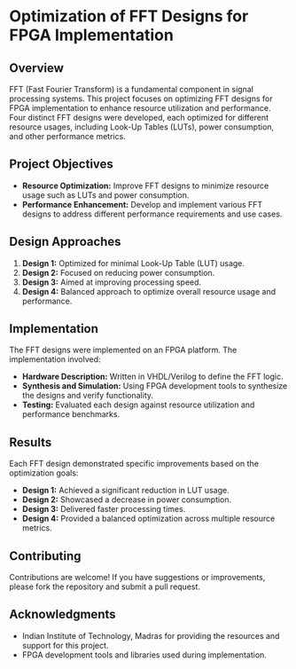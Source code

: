 # Optimization of FFT Designs for FPGA Implementation

## Overview

FFT (Fast Fourier Transform) is a fundamental component in signal processing systems. This project focuses on optimizing FFT designs for FPGA implementation to enhance resource utilization and performance. Four distinct FFT designs were developed, each optimized for different resource usages, including Look-Up Tables (LUTs), power consumption, and other performance metrics.

## Project Objectives

- **Resource Optimization:** Improve FFT designs to minimize resource usage such as LUTs and power consumption.
- **Performance Enhancement:** Develop and implement various FFT designs to address different performance requirements and use cases.

## Design Approaches

1. **Design 1:** Optimized for minimal Look-Up Table (LUT) usage.
2. **Design 2:** Focused on reducing power consumption.
3. **Design 3:** Aimed at improving processing speed.
4. **Design 4:** Balanced approach to optimize overall resource usage and performance.

## Implementation

The FFT designs were implemented on an FPGA platform. The implementation involved:

- **Hardware Description:** Written in VHDL/Verilog to define the FFT logic.
- **Synthesis and Simulation:** Using FPGA development tools to synthesize the designs and verify functionality.
- **Testing:** Evaluated each design against resource utilization and performance benchmarks.

## Results

Each FFT design demonstrated specific improvements based on the optimization goals:

- **Design 1:** Achieved a significant reduction in LUT usage.
- **Design 2:** Showcased a decrease in power consumption.
- **Design 3:** Delivered faster processing times.
- **Design 4:** Provided a balanced optimization across multiple resource metrics.

## Contributing

Contributions are welcome! If you have suggestions or improvements, please fork the repository and submit a pull request.

## Acknowledgments

- Indian Institute of Technology, Madras for providing the resources and support for this project.
- FPGA development tools and libraries used during implementation.
